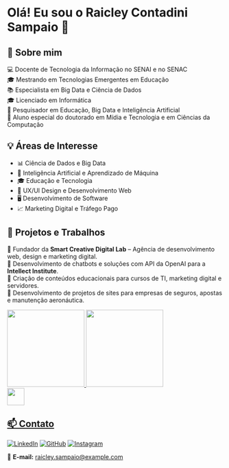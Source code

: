 # Olá! Eu sou o Raicley Contadini Sampaio 👋

## 🚀 Sobre mim
💻 Docente de Tecnologia da Informação no SENAI e no SENAC<br>
🎓 Mestrando em Tecnologias Emergentes em Educação<br>
📚 Especialista em Big Data e Ciência de Dados<br>
🎓 Licenciado em Informática<br>
🔬 Pesquisador em Educação, Big Data e Inteligência Artificial<br>
📖 Aluno especial do doutorado em Mídia e Tecnologia e em Ciências da Computação<br>

## 💡 Áreas de Interesse
- 📊 Ciência de Dados e Big Data
- 🤖 Inteligência Artificial e Aprendizado de Máquina
- 🎓 Educação e Tecnologia
- 🎨 UX/UI Design e Desenvolvimento Web
- 🖥️ Desenvolvimento de Software
- 📈 Marketing Digital e Tráfego Pago


## 📌 Projetos e Trabalhos
🔹 Fundador da **Smart Creative Digital Lab** – Agência de desenvolvimento web, design e marketing digital.<br>
🔹 Desenvolvimento de chatbots e soluções com API da OpenAI para a **Intellect Institute**.<br>
🔹 Criação de conteúdos educacionais para cursos de TI, marketing digital e servidores.<br>
🔹 Desenvolvimento de projetos de sites para empresas de seguros, apostas e manutenção aeronáutica.<br>

<div>
<a href="https://github.com/raicleycs">
<img loading="lazy" height="180em" src="https://github-readme-stats.vercel.app/api/top-langs/?username=raicleycs&layout=compact&langs_count=7&theme=dracula"/>
<img loading="lazy" height="180em" src="https://github-readme-stats.vercel.app/api?raicleycs&show_icons=true&theme=dracula&include_all_commits=true&count_private=true"/>
</div>

<img loading="lazy" src="https://cdn.jsdelivr.net/gh/devicons/devicon/icons/git/git-original.svg" width="40" height="40"/>

## 📫 Contato
[![LinkedIn](https://img.shields.io/badge/LinkedIn-blue?style=for-the-badge&logo=linkedin)](https://www.linkedin.com/in/raicleycontadini/)
[![GitHub](https://img.shields.io/badge/GitHub-000?style=for-the-badge&logo=github)](https://github.com/RaicleyContadini)
[![Instagram](https://img.shields.io/badge/Instagram-E4405F?style=for-the-badge&logo=instagram&logoColor=white)](https://www.instagram.com/seu_instagram/)

📩 **E-mail:** raicley.sampaio@example.com

  
